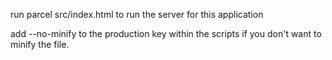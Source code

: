 run parcel src/index.html to run the server for this application

add --no-minify to the production key within the scripts if you don't want to minify the file.